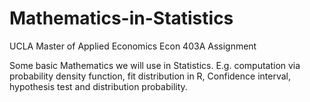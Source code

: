 # Mathematics-in-Statistics
UCLA Master of Applied Economics Econ 403A Assignment

Some basic Mathematics we will use in Statistics.
E.g. computation via probability density function, fit distribution in R,
Confidence interval, hypothesis test and distribution probability.
